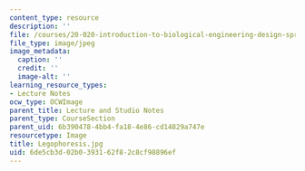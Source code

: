 ```yaml
---
content_type: resource
description: ''
file: /courses/20-020-introduction-to-biological-engineering-design-spring-2009/6de5cb3d02b0393162f82c8cf98896ef_Legophoresis.jpg
file_type: image/jpeg
image_metadata:
  caption: ''
  credit: ''
  image-alt: ''
learning_resource_types:
- Lecture Notes
ocw_type: OCWImage
parent_title: Lecture and Studio Notes
parent_type: CourseSection
parent_uid: 6b390478-4bb4-fa18-4e86-cd14829a747e
resourcetype: Image
title: Legophoresis.jpg
uid: 6de5cb3d-02b0-3931-62f8-2c8cf98896ef
---
```

